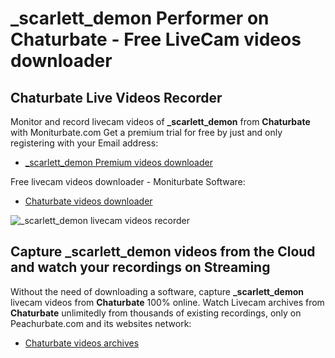 # _scarlett_demon Performer on Chaturbate - Free LiveCam videos downloader

## Chaturbate Live Videos Recorder

Monitor and record livecam videos of **_scarlett_demon** from **Chaturbate** with Moniturbate.com
Get a premium trial for free by just and only registering with your Email address:
* [_scarlett_demon Premium videos downloader](https://moniturbate.com/request-demo-licence-key.html)

Free livecam videos downloader - Moniturbate Software:
* [Chaturbate videos downloader](https://moniturbate.com/moniturbate-download-software.html)

![_scarlett_demon livecam videos recorder](https://peachurnet.com/templates/moniturbate-software.png)


## Capture _scarlett_demon videos from the Cloud and watch your recordings on Streaming

Without the need of downloading a software, capture **_scarlett_demon** livecam videos from **Chaturbate** 100% online.
Watch Livecam archives from **Chaturbate** unlimitedly from thousands of existing recordings, only on Peachurbate.com and its websites network:
* [Chaturbate videos archives](https://peachurnet.com/)